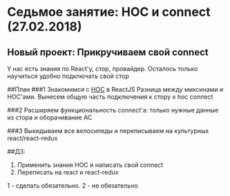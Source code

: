 # Седьмое занятие: HOC и connect (27.02.2018)

## Новый проект: Прикручиваем свой connect
У нас есть знания по React'у, стор, провайдер. Осталось только научиться удобно подключать свой стор


##План
###1 Знакомимся с [HOC](https://reactjs.org/docs/higher-order-components.html) в ReactJS
Разница между миксинами и HOC'ами.
Вынесем общую часть подключения к стору к hoc connect 

###2 Расширяем функциональность connect'а: только нужные данные из стора и оборачивание AC

###3 Выкидываем все велосипеды и переписываем на культурных react/react-redux  


##ДЗ:
1. Применить знания HOC и написать свой connect
2. Переписать на react и react-redux

1 - сделать обязательно. 2 - не обязательно